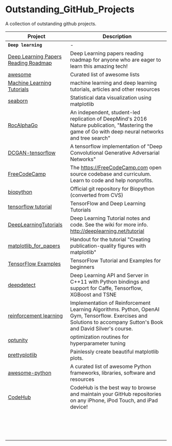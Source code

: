 # Outstanding_GitHub_Projects
A collection of outstanding github projects.

| Project | Description |
| - | - |
| **`Deep learning`** | - |
| [Deep Learning Papers Reading Roadmap](https://github.com/songrotek/Deep-Learning-Papers-Reading-Roadmap) | Deep Learning papers reading roadmap for anyone who are eager to learn this amazing tech! |
| [awesome](https://github.com/sindresorhus/awesome) | Curated list of awesome lists |
| [Machine Learning Tutorials](https://github.com/ujjwalkarn/Machine-Learning-Tutorials) | machine learning and deep learning tutorials, articles and other resources |
| [seaborn](https://github.com/mwaskom/seaborn) | Statistical data visualization using matplotlib |
| [RocAlphaGo](https://github.com/Rochester-NRT/RocAlphaGo) | An independent, student-led replication of DeepMind's 2016 Nature publication, "Mastering the game of Go with deep neural networks and tree search" |
| [DCGAN-tensorflow](https://github.com/carpedm20/DCGAN-tensorflow) | A tensorflow implementation of "Deep Convolutional Generative Adversarial Networks"  |
| [FreeCodeCamp](https://github.com/Bjoux2/FreeCodeCamp) | The https://FreeCodeCamp.com open source codebase and curriculum. Learn to code and help nonprofits. |
| [biopython](https://github.com/biopython/biopython) | Official git repository for Biopython (converted from CVS)  |
| [tensorflow tutorial](https://github.com/wagamamaz/tensorflow-tutorial) | TensorFlow and Deep Learning Tutorials |
| [DeepLearningTutorials](https://github.com/lisa-lab/DeepLearningTutorials) | Deep Learning Tutorial notes and code. See the wiki for more info. http://deeplearning.net/tutorial |
| [matplotlib_for_papers](https://github.com/jbmouret/matplotlib_for_papers) | Handout for the tutorial "Creating publication-quality figures with matplotlib" |
| [TensorFlow Examples](https://github.com/aymericdamien/TensorFlow-Examples) | TensorFlow Tutorial and Examples for beginners |
| [deepdetect](https://github.com/beniz/deepdetect) | Deep Learning API and Server in C++11 with Python bindings and support for Caffe, Tensorflow, XGBoost and TSNE |
| [reinforcement learning](https://github.com/dennybritz/reinforcement-learning) | Implementation of Reinforcement Learning Algorithms. Python, OpenAI Gym, Tensorflow. Exercises and Solutions to accompany Sutton's Book and David Silver's course.  |
| [optunity](https://github.com/claesenm/optunity) | optimization routines for hyperparameter tuning |
| [prettyplotlib](https://github.com/olgabot/prettyplotlib) | Painlessly create beautiful matplotlib plots.  |
| [awesome-python](https://github.com/vinta/awesome-python) | A curated list of awesome Python frameworks, libraries, software and resources |
| [CodeHub](https://github.com/thedillonb/CodeHub) | CodeHub is the best way to browse and maintain your GitHub repositories on any iPhone, iPod Touch, and iPad device!  |
| []() |  |
| []() |  |
| []() |  |
| []() |  |
| []() |  |
| []() |  |
| []() |  |
| []() |  |
| []() |  |
| []() |  |
| []() |  |
| []() |  |
| []() |  |
| []() |  |
| []() |  |

